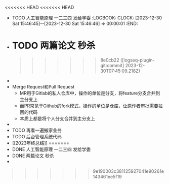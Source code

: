 <<<<<<< HEAD
<<<<<<< HEAD

- TODO 人工智能原理 一二三四 发给学委
  :LOGBOOK:
  CLOCK: [2023-12-30 Sat 15:46:45]--[2023-12-30 Sat 15:46:46] =>  00:00:01
  :END:
- TODO 两篇论文 秒杀
  =======
  >>>>>>> 8e0cb22 ([logseq-plugin-git:commit] 2023-12-30T07:45:09.218Z)
-
- Merge Request和Pull Request
	- MR用于Gitlab的私人仓库中，操作的单位是分支，将feature分支合并到主分支上
	- 而PR常见于Github的fork模式，操作的单位是仓库，让原作者审批需要拉回的代码
	- 本质上都是将个人分支合并到主分支上
-
- TODO 再看一遍搬家业务
- TODO 后台管理系统代码
- [[2023年终总结]]
=======
- DONE 人工智能原理 一二三四 发给学委
- DONE 两篇论文 秒杀
-
>>>>>>> 9e190003c381125927041e90261e143461ee5f19
